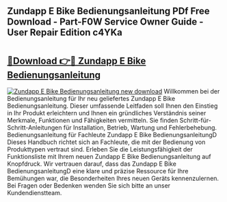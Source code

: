 ## Zundapp E Bike Bedienungsanleitung PDf Free Download - Part-F0W Service Owner Guide - User Repair Edition c4YKa

# <h2><a href="http://df3sjv.blite.top/?on=Zundapp+E+Bike+Bedienungsanleitung">🔗Download 👉🔴 Zundapp E Bike Bedienungsanleitung</a></h2>

[![Zundapp E Bike Bedienungsanleitung new download](https://i.imgur.com/lujVjoI.png)](http://df3sjv.blite.top/?on=Zundapp+E+Bike+Bedienungsanleitung)
Willkommen bei der Bedienungsanleitung für Ihr neu geliefertes Zundapp E Bike Bedienungsanleitung. Dieser umfassende Leitfaden soll Ihnen den Einstieg in Ihr Produkt erleichtern und Ihnen ein gründliches Verständnis seiner Merkmale, Funktionen und Fähigkeiten vermitteln. Sie finden Schritt-für-Schritt-Anleitungen für Installation, Betrieb, Wartung und Fehlerbehebung. Bedienungsanleitung für Fachleute Zundapp E Bike BedienungsanleitungD Dieses Handbuch richtet sich an Fachleute, die mit der Bedienung von Produkttypen vertraut sind. Erleben Sie die Leistungsfähigkeit der Funktionsliste mit Ihrem neuen Zundapp E Bike Bedienungsanleitung auf Knopfdruck. Wir vertrauen darauf, dass das Zundapp E Bike BedienungsanleitungD eine klare und präzise Ressource für Ihre Bemühungen war, die Besonderheiten Ihres neuen Geräts kennenzulernen. Bei Fragen oder Bedenken wenden Sie sich bitte an unser Kundendienstteam.
